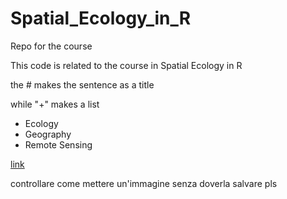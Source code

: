 # Spatial_Ecology_in_R
Repo for the course

This code is related to the course in Spatial Ecology in R

the # makes the sentence as a title

while "+" makes a list
+ Ecology
+ Geography
+ Remote Sensing
  
[link](https://corsi.unibo.it/2cycle/GlobalChangeEcology/timetable)

controllare come mettere un'immagine senza doverla salvare pls
